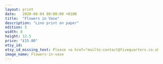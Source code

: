 ```yaml
---
layout: print
date:   2020-06-04 00:00:00 +0100
title:  "Flowers in Vase"
description: "Lino print on paper"
edition: 5
width: 8
height: 12.5
price: "£15.00"
etsy_id:
etsy_id_missing_text: Please <a href="mailto:contact@fivequarters.co.uk">contact me</a> if you're interested in buying this print.
image_name: Flowers-in-vase
---
```

